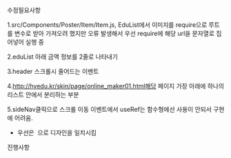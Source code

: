 수정필요사항

1.src/Components/Poster/Item/Item.js, EduList에서 이미지를 require으로 루트를 변수로 받아 가져오려 했지만 오류 발생해서 우선
require에 해당 url을 문자열로 집어넣어 실행 중

2.eduList 아래 금액 정보를 2줄로 나타내기

3.header 스크롤시 줄어드는 이벤트

4.http://hyedu.kr/skin/page/online_maker01.html해당 페이지 가장
아래에 하나의 리스트 안에서 분리하는 부분

5.sideNav클릭으로 스크롤 이동 이벤트에서 useRef는 함수형에선
사용이 안되서 구현에 어려움.

- 우선은 &nbsp;으로 디자인을 일치시킴

진행사항
